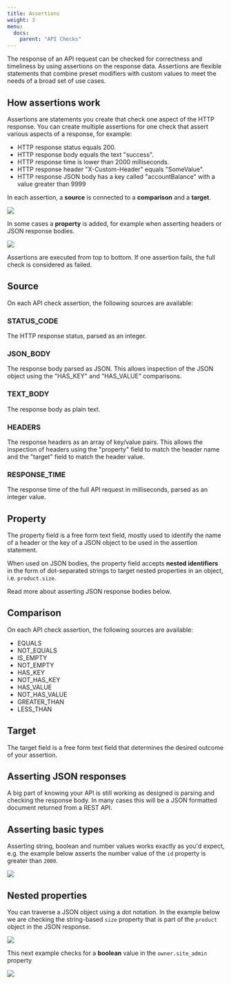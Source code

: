 ```yaml
---
title: Assertions
weight: 3
menu:
  docs:
    parent: "API Checks"
---
```


The response of an API request can be checked for correctness and timeliness by using assertions on the response data. Assertions are flexible statements that combine preset modifiers with custom values to meet the needs of a broad set of use cases.

## How assertions work

Assertions are statements you create that check one aspect of the HTTP response. You can create multiple assertions for one check that assert various aspects of a response, for example:

- HTTP response status equals 200.
- HTTP response body equals the text "success".
- HTTP response time is lower than 2000 milliseconds.
- HTTP response header "X-Custom-Header" equals "SomeValue".
- HTTP response JSON body has a key called "accountBalance" with a value greater than 9999

In each assertion, a **source** is connected to a **comparison** and a **target**.

![](/docs/images/api-checks/assertions-1.png)

In some cases a **property** is added, for example when asserting headers or JSON response bodies.

![](/docs/images/api-checks/assertions-2.png)

Assertions are executed from top to bottom. If one assertion fails, the full check is considered as failed.

## Source

On each API check assertion, the following sources are available:

### STATUS_CODE
The HTTP response status, parsed as an integer.

### JSON_BODY
The response body parsed as JSON. This allows inspection of the JSON object using the "HAS\_KEY" and "HAS\_VALUE" comparisons.

### TEXT_BODY
The response body as plain text.

### HEADERS
The response headers as an array of key/value pairs. This allows the inspection of headers using the "property" field to match the header name and the "target" field to match the header value.

### RESPONSE_TIME
The response time of the full API request in milliseconds, parsed as an integer value.

## Property

The property field is a free form text field, mostly used to identify the name of a header or the key of a JSON object to be used in the assertion statement.

When used on JSON bodies, the property field accepts **nested identifiers** in the form of dot-separated strings to target nested properties in an object, i.e. `product.size`.

Read more about asserting JSON response bodies below.

## Comparison

On each API check assertion, the following sources are available:

- EQUALS
- NOT_EQUALS
- IS_EMPTY
- NOT_EMPTY
- HAS_KEY
- NOT\_HAS\_KEY
- HAS_VALUE
- NOT\_HAS\_VALUE
- GREATER_THAN
- LESS_THAN

## Target

The target field is a free form text field that determines the desired outcome of your assertion.


## Asserting JSON responses

A big part of knowing your API is still working as designed is parsing and checking the response body. In many cases this will be
a JSON formatted document returned from a REST API.

## Asserting basic types

Asserting string, boolean and number values works exactly as you'd expect, e.g. the example below asserts the number value of
the `id` property is greater than `2000`.

![](/docs/images/api-checks/assertions-4.png)

## Nested properties

You can traverse a JSON object using a dot notation. In the example below we are checking the string-based `size`
property that is part of the `product` object in the JSON response.

![](/docs/images/api-checks/assertions-3.png)

This next example checks for a **boolean** value in the `owner.site_admin` property

![](/docs/images/api-checks/assertions-5.png)



